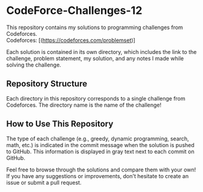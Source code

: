 # CodeForce-Challenges-12

This repository contains my solutions to programming challenges from Codeforces.  
Codeforces: [(https://codeforces.com/problemset)]  

Each solution is contained in its own directory, which includes the link to the challenge, problem statement, my solution, and any notes I made while solving the challenge.

## Repository Structure

Each directory in this repository corresponds to a single challenge from Codeforces. The directory name is the name of the challenge!

## How to Use This Repository
The type of each challenge (e.g., greedy, dynamic programming, search, math, etc.) is indicated in the commit message when the solution is pushed to GitHub. This information is displayed in gray text next to each commit on GitHub.  

Feel free to browse through the solutions and compare them with your own! If you have any suggestions or improvements, don't hesitate to create an issue or submit a pull request.
